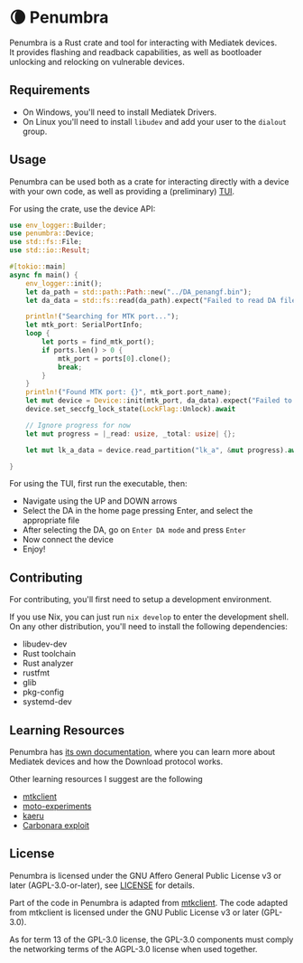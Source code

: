 # 🌘 Penumbra

Penumbra is a Rust crate and tool for interacting with Mediatek devices.<br>
It provides flashing and readback capabilities, as well as bootloader unlocking and relocking on vulnerable devices.<br>

## Requirements

* On Windows, you'll need to install Mediatek Drivers.
* On Linux you'll need to install `libudev` and add your user to the `dialout` group.

## Usage

Penumbra can be used both as a crate for interacting directly with a device with your own code, as well as providing a (preliminary) [TUI](tui).

For using the crate, use the device API:

```rs
use env_logger::Builder;
use penumbra::Device;
use std::fs::File;
use std::io::Result;

#[tokio::main]
async fn main() {
    env_logger::init();
    let da_path = std::path::Path::new("../DA_penangf.bin");
    let da_data = std::fs::read(da_path).expect("Failed to read DA file");

    println!("Searching for MTK port...");
    let mtk_port: SerialPortInfo;
    loop {
        let ports = find_mtk_port();
        if ports.len() > 0 {
            mtk_port = ports[0].clone();
            break;
        }
    }
    println!("Found MTK port: {}", mtk_port.port_name);
    let mut device = Device::init(mtk_port, da_data).expect("Failed to initialize device").await;
    device.set_seccfg_lock_state(LockFlag::Unlock).await

    // Ignore progress for now
    let mut progress = |_read: usize, _total: usize| {};

    let mut lk_a_data = device.read_partition("lk_a", &mut progress).await;

}
```


For using the TUI, first run the executable, then:
* Navigate using the UP and DOWN arrows
* Select the DA in the home page pressing Enter, and select the appropriate file
* After selecting the DA, go on `Enter DA mode` and press `Enter`
* Now connect the device
* Enjoy!

## Contributing

For contributing, you'll first need to setup a development environment.

If you use Nix, you can just run `nix develop` to enter the development shell.<br>
On any other distribution, you'll need to install the following dependencies:

* libudev-dev
* Rust toolchain
* Rust analyzer
* rustfmt
* glib
* pkg-config
* systemd-dev

## Learning Resources

Penumbra has [its own documentation](https://shomy.is-a.dev/penumbra), where you can learn more about Mediatek devices and how the Download protocol works.

Other learning resources I suggest are the following
* [mtkclient](https://github.com/bkerler/mtkclient)
* [moto-experiments](https://github.com/R0rt1z2/moto-experiments)
* [kaeru](https://github.com/R0rt1z2/kaeru)
* [Carbonara exploit](https://shomy.is-a.dev/penumbra/Mediatek/Exploits/Carbonara)

## License

Penumbra is licensed under the GNU Affero General Public License v3 or later (AGPL-3.0-or-later), see [LICENSE](LICENSE) for details.

Part of the code in Penumbra is adapted from [mtkclient](https://github.com/bkerler/mtkclient). The code adapted from mtkclient is licensed
under the GNU Public License v3 or later (GPL-3.0).

As for term 13 of the GPL-3.0 license, the GPL-3.0 components must comply the networking terms of the AGPL-3.0 license when used together.